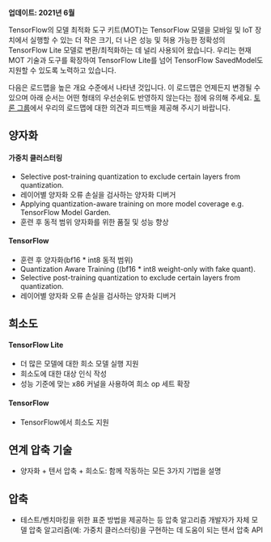**업데이트: 2021년 6월**

TensorFlow의 모델 최적화 도구 키트(MOT)는 TensorFlow 모델을 모바일 및 IoT 장치에서 실행할 수 있는 더 작은 크기, 더 나은 성능 및 허용 가능한 정확성의 TensorFlow Lite 모델로 변환/최적화하는 데 널리 사용되어 왔습니다. 우리는 현재 MOT 기술과 도구를 확장하여 TensorFlow Lite를 넘어 TensorFlow SavedModel도 지원할 수 있도록 노력하고 있습니다.

다음은 로드맵을 높은 개요 수준에서 나타낸 것입니다. 이 로드맵은 언제든지 변경될 수 있으며 아래 순서는 어떤 형태의 우선순위도 반영하지 않는다는 점에 유의해 주세요. [토론 그룹](https://groups.google.com/a/tensorflow.org/g/tflite)에서 우리의 로드맵에 대한 의견과 피드백을 제공해 주시기 바랍니다.

## 양자화

#### 가중치 클러스터링

- Selective post-training quantization to exclude certain layers from quantization.
- 레이어별 양자화 오류 손실을 검사하는 양자화 디버거
- Applying quantization-aware training on more model coverage e.g. TensorFlow Model Garden.
- 훈련 후 동적 범위 양자화를 위한 품질 및 성능 향상

#### TensorFlow

- 훈련 후 양자화(bf16 * int8 동적 범위)
- Quantization Aware Training ((bf16 * int8 weight-only with fake quant).
- Selective post-training quantization to exclude certain layers from quantization.
- 레이어별 양자화 오류 손실을 검사하는 양자화 디버거

## 희소도

#### TensorFlow Lite

- 더 많은 모델에 대한 희소 모델 실행 지원
- 희소도에 대한 대상 인식 작성
- 성능 기준에 맞는 x86 커널을 사용하여 희소 op 세트 확장

#### TensorFlow

- TensorFlow에서 희소도 지원

## 연계 압축 기술

- 양자화 + 텐서 압축 + 희소도: 함께 작동하는 모든 3가지 기법을 설명

## 압축

- 테스트/벤치마킹을 위한 표준 방법을 제공하는 등 압축 알고리즘 개발자가 자체 모델 압축 알고리즘(예: 가중치 클러스터링)을 구현하는 데 도움이 되는 텐서 압축 API
